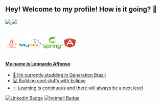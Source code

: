 ## Hey! Welcome to my profile! How is it going? 👋
 
 <div>
  <a href="https://github.com/leonardoaf2">
  <img height="180em" src="https://github-readme-stats.vercel.app/api?username=leonardoaf2&show_icons=true&theme=dark&include_all_commits=true&count_private=true"/>
  <img height="180em" src="https://github-readme-stats.vercel.app/api/top-langs/?username=leonardoaf2&layout=compact&langs_count=7&theme=dark"/>
</div>
 
 ##
 <div>
  <img align="center" alt="Leo-Java" height="30" width="40" src="https://raw.githubusercontent.com/devicons/devicon/master/icons/java/java-plain.svg">
  <img align="center" alt="Leo-Mysql"height="50" width="70" src="https://raw.githubusercontent.com/devicons/devicon/master/icons/mysql/mysql-original-wordmark.svg">
  <img align="center" alt="Leo-Spring" height="55" width="60" src="https://raw.githubusercontent.com/devicons/devicon/master/icons/spring/spring-original-wordmark.svg">
  <img align="center" alt="Leo-angularjs" height="30" width="40" src="https://raw.githubusercontent.com/devicons/devicon/master/icons/angularjs/angularjs-plain.svg">
 </div>

 ##
 
#### My name is Leonardo Affonso 

- 🚀 I’m currently studding in Generation Brazil
- 💻 Building cool stuffs with Eclipse
- ✨ Learning is continuous and there will always be a next level

[![Linkedin Badge](https://img.shields.io/badge/-Linkedin-blue?style=flat-square&labelColor=blue&logo=Linkedin&logoColor=white&link=https://www.linkedin.com/in/leonardo-affonso-503777215/)](https://www.linkedin.com/in/leonardo-affonso-503777215/) 
[![hotmail Badge](https://img.shields.io/badge/-Hotmail-c14438?style=flat-square&logo=Hotmail&logoColor=blue&link=mailto:leeo.affonso@hotmail.com)](mailto:leeo.affonso@hotmail.com)

 
